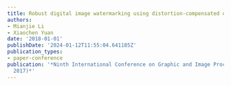 ```yaml
---
title: Robust digital image watermarking using distortion-compensated dither modulation
authors:
- Mianjie Li
- Xiaochen Yuan
date: '2018-01-01'
publishDate: '2024-01-12T11:55:04.641185Z'
publication_types:
- paper-conference
publication: '*Ninth International Conference on Graphic and Image Processing (ICGIP
  2017)*'
---
```

